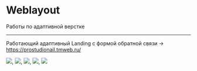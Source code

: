 # Weblayout
Работы по адаптивной верстке
____

Работающий адаптивный Landing с формой обратной связи -> https://prostudionail.tmweb.ru/

<img src="https://i.yapx.ru/WHo82t.jpg">,
<img src="https://i.yapx.ru/WHo8vt.jpg">,
<img src="https://i.yapx.ru/WHo8w.jpg">,
<img src="https://i.yapx.ru/WHo8y.jpg">,
<img src="https://i.yapx.ru/WHo81.jpg">
